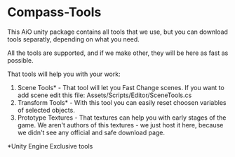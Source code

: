# Compass-Tools
This AiO unity package contains all tools that we use, but you can download tools separatly, depending on what you need.

All the tools are supported, and if we make other, they will be here as fast as possible. 


That tools will help you with your work:
1. Scene Tools* - That tool will let you Fast Change scenes. If you want to add scene edit this file: Assets/Scripts/Editor/SceneTools.cs
2. Transform Tools* - With this tool you can easily reset choosen variables of selected objects.
3. Prototype Textures - That textures can help you with early stages of the game. We aren't authors of this textures - we just host it here, because we didn't see any official and safe download page.

*Unity Engine Exclusive tools

